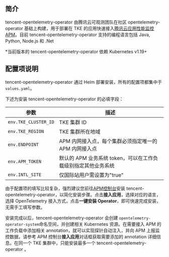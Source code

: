 ## 简介

tencent-opentelemetry-operator 由腾讯云可观测团队在社区 opentelemetry-operator 基础上构建，用于部署在 TKE 的应用快速接入[腾讯云应用性能监控 APM](https://cloud.tencent.com/product/apm)。目前 tencent-opentelemetry-operator 支持的编程语言包括 Java, Python, Node.js 和 .Net

*当前版本的 tencent-opentelemetry-operator 依赖 Kubernetes v1.19+

## 配置项说明

tencent-opentelemetry-operator 通过 Helm 部署安装，所有的配置项都集中于 `values.yaml`。

下述为安装 tencent-opentelemetry-operator 的必填字段：

| 参数                   | 描述                                   | 
|----------------------|--------------------------------------|
| `env.TKE_CLUSTER_ID` | TKE 集群 ID                            | 
| `env.TKE_REGION`     | TKE 集群所在地域                           |
| `env.ENDPOINT`       | APM 内网接入点，每个集群必须指定唯一的 APM 内网接入点      |
| `env.APM_TOKEN`      | 默认的 APM 业务系统 token，可以在工作负载级别指定其他业务系统 |
| `env.INTL_SITE`      | 仅国际站用户需设置为"true"                     |


由于配置项的填写比较复杂，强烈建议您前往[APM控制台](https://console.cloud.tencent.com/monitor/apm)安装 tencent-opentelemetry-operator，以简化安装步骤。点击**接入应用**，选择对应的语言，选择 OpenTelemetry 接入方式，点击**一键安装 Operator**，即可快速完成安装，无需手工填写参数。

安装完成以后，tencent-opentelemetry-operator 会创建 `opentelemetry-operator-system`命名空间，并创建相关 Kubernetes 资源。在需要接入 APM 的工作负载中添加相关 annotation，就可以实现探针自动注入，并向 APM 上报监控数据，请参考 APM 控制台**接入应用**对话框获取需要添加的 annotation 详细信息。在同一个 TKE 集群中，只能安装最多一个 tencent-opentelemetry-operator 。


